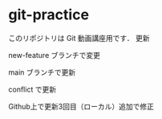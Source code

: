 # git-practice

このリポジトリは Git 動画講座用です．
更新

new-feature ブランチで変更

main ブランチで更新

conflict で更新

Github上で更新3回目（ローカル）追加で修正
